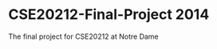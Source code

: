 CSE20212-Final-Project 2014
===========================

The final project for CSE20212 at Notre Dame
